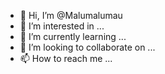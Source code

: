 - 👋 Hi, I’m @Malumalumau
- 👀 I’m interested in ...
- 🌱 I’m currently learning ...
- 💞️ I’m looking to collaborate on ...
- 📫 How to reach me ...

<!---
Malumalumau/Malumalumau is a ✨ special ✨ repository because its `README.md` (this file) appears on your GitHub profile.
You can click the Preview link to take a look at your changes.
--->
